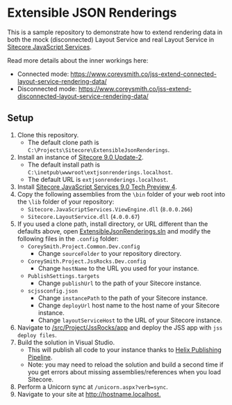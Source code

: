 # Extensible JSON Renderings

This is a sample repository to demonstrate how to extend rendering data in both
the mock (disconnected) Layout Service and real Layout Service in [Sitecore
JavaScript Services][1].

Read more details about the inner workings here:
- Connected mode: <https://www.coreysmith.co/jss-extend-connected-layout-service-rendering-data/>
- Disconnected mode: <https://www.coreysmith.co/jss-extend-disconnected-layout-service-rendering-data/>

## Setup

1. Clone this repository.
   - The default clone path is
    `C:\Projects\Sitecore\ExtensibleJsonRenderings`.
2. Install an instance of [Sitecore 9.0 Update-2][2].
   - The default install path is
    `C:\inetpub\wwwroot\extjsonrenderings.localhost`.
   - The default URL is `extjsonrenderings.localhost`.
3. Install [Sitecore JavaScript Services 9.0 Tech Preview 4][3].
4. Copy the following assemblies from the `\bin` folder of your web root into
   the `\lib` folder of your repository:
   - `Sitecore.JavaScriptServices.ViewEngine.dll` (`8.0.0.266`)
   - `Sitecore.LayoutService.dll` (`4.0.0.67`)
5. If you used a clone path, install directory, or URL different than the
   defaults above, open
   [ExtensibleJsonRenderings.sln](ExtensibleJsonRenderings.sln) and modify
   the following files in the `.config` folder:
   - `CoreySmith.Project.Common.Dev.config`
     - Change `sourceFolder` to your repository directory.
   - `CoreySmith.Project.JssRocks.Dev.config`
     - Change `hostName` to the URL you used for your instance.
   - `PublishSettings.targets`
     - Change `publishUrl` to the path of your Sitecore instance.
   - `scjssconfig.json`
     - Change `instancePath` to the path of your Sitecore instance.
     - Change `deployUrl` host name to the host name of your Sitecore instance.
     - Change `layoutServiceHost` to the URL of your Sitecore instance.
6. Navigate to [/src/Project/JssRocks/app](/src/Project/JssRocks/app) and
   deploy the JSS app with `jss deploy files`.
7. Build the solution in Visual Studio.
   - This will publish all code to your instance thanks to
     [Helix Publishing Pipeline][4].
   - Note: you may need to reload the solution and build a second time if you
     get errors about missing assemblies/references when you load Sitecore.
8. Perform a Unicorn sync at `/unicorn.aspx?verb=sync`.
9. Navigate to your site at <http://hostname.localhost.>

[1]: https://jss.sitecore.net
[2]: https://dev.sitecore.net/Downloads/Sitecore_Experience_Platform/90/Sitecore_Experience_Platform_90_Update2.aspx
[3]: https://dev.sitecore.net/Downloads/Sitecore_JavaScript_Services/90_Tech_Preview/Sitecore_JavaScript_Services_90_Tech_Preview_4.aspx
[4]: https://github.com/richardszalay/helix-publishing-pipeline
